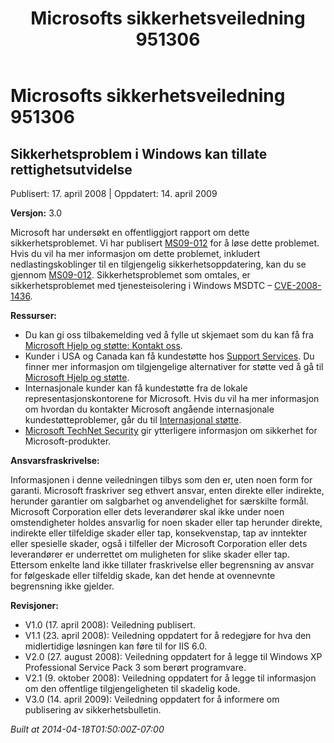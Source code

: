 ﻿---
title: Microsofts sikkerhetsveiledning 951306
TOCTitle: "951306"
ms:assetid: "951306"
ms:mtpsurl: https://technet.microsoft.com/nb-NO/library/951306(v=Security.10)
ms:contentKeyID: 61230836
ms.date: 04/18/2014
mtps_version: v=Security.10
ms.translationtype: HT
---

# Microsofts sikkerhetsveiledning 951306

## Sikkerhetsproblem i Windows kan tillate rettighetsutvidelse

Publisert: 17. april 2008 | Oppdatert: 14. april 2009

**Versjon:** 3.0

Microsoft har undersøkt en offentliggjort rapport om dette sikkerhetsproblemet. Vi har publisert [MS09-012](http://go.microsoft.com/fwlink/?linkid=132587) for å løse dette problemet. Hvis du vil ha mer informasjon om dette problemet, inkludert nedlastingskoblinger til en tilgjengelig sikkerhetsoppdatering, kan du se gjennom [MS09-012](http://go.microsoft.com/fwlink/?linkid=132587). Sikkerhetsproblemet som omtales, er sikkerhetsproblemet med tjenesteisolering i Windows MSDTC – [CVE-2008-1436](http://www.cve.mitre.org/cgi-bin/cvename.cgi?name=cve-2008-1436).

**Ressurser:**

  - Du kan gi oss tilbakemelding ved å fylle ut skjemaet som du kan få fra [Microsoft Hjelp og støtte: Kontakt oss](https://support.microsoft.com/common/survey.aspx?scid=sw;en;1257&amp;showpage=1&amp;ws=technet&amp;sd=tech).
  - Kunder i USA og Canada kan få kundestøtte hos [Support Services](http://go.microsoft.com/fwlink/?linkid=21131). Du finner mer informasjon om tilgjengelige alternativer for støtte ved å gå til [Microsoft Hjelp og støtte](http://support.microsoft.com/).
  - Internasjonale kunder kan få kundestøtte fra de lokale representasjonskontorene for Microsoft. Hvis du vil ha mer informasjon om hvordan du kontakter Microsoft angående internasjonale kundestøtteproblemer, går du til [Internasjonal støtte](http://go.microsoft.com/fwlink/?linkid=21155).
  - [Microsoft TechNet Security](http://go.microsoft.com/fwlink/?linkid=21132) gir ytterligere informasjon om sikkerhet for Microsoft-produkter.

**Ansvarsfraskrivelse:**

Informasjonen i denne veiledningen tilbys som den er, uten noen form for garanti. Microsoft fraskriver seg ethvert ansvar, enten direkte eller indirekte, herunder garantier om salgbarhet og anvendelighet for særskilte formål. Microsoft Corporation eller dets leverandører skal ikke under noen omstendigheter holdes ansvarlig for noen skader eller tap herunder direkte, indirekte eller tilfeldige skader eller tap, konsekvenstap, tap av inntekter eller spesielle skader, også i tilfeller der Microsoft Corporation eller dets leverandører er underrettet om muligheten for slike skader eller tap. Ettersom enkelte land ikke tillater fraskrivelse eller begrensning av ansvar for følgeskade eller tilfeldig skade, kan det hende at ovennevnte begrensning ikke gjelder.

**Revisjoner:**

  - V1.0 (17. april 2008): Veiledning publisert.
  - V1.1 (23. april 2008): Veiledning oppdatert for å redegjøre for hva den midlertidige løsningen kan føre til for IIS 6.0.
  - V2.0 (27. august 2008): Veiledning oppdatert for å legge til Windows XP Professional Service Pack 3 som berørt programvare.
  - V2.1 (9. oktober 2008): Veiledning oppdatert for å legge til informasjon om den offentlige tilgjengeligheten til skadelig kode.
  - V3.0 (14. april 2009): Veiledning oppdatert for å informere om publisering av sikkerhetsbulletin.

*Built at 2014-04-18T01:50:00Z-07:00*

